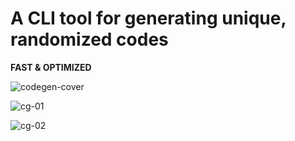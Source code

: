 # A CLI tool for generating unique, randomized codes

**FAST & OPTIMIZED**
<p align="center">
  
  ![codegen-cover](https://github.com/jamalkaksouri/code-generation/assets/12379287/d234fe80-d94b-42e2-81c5-316d90596133)

![cg-01](https://github.com/jamalkaksouri/code-generation/assets/12379287/ab017ec7-0a11-4135-94cc-88ae3cd3aa7b)

![cg-02](https://github.com/jamalkaksouri/code-generation/assets/12379287/55f67cec-6527-4536-bd5b-d8d7dbf042a8)

</p>







